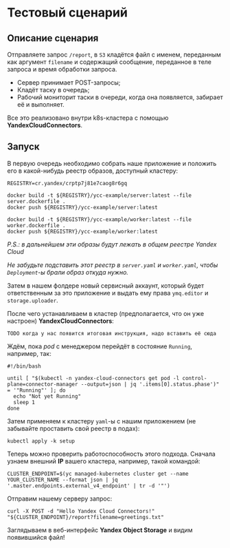 # Тестовый сценарий

## Описание сценария
Отправляете запрос `/report`, в `S3` кладётся файл с именем, переданным как аргумент `filename` и содержащий
сообщение, переданное в теле запроса и время обработки запроса.

- Сервер принимает POST-запросы;
- Кладёт таску в очередь;
- Рабочий мониторит таски в очереди, когда она появляется, забирает её и выполняет.

Все это реализовано внутри k8s-кластера с помощью **YandexCloudConnectors**.

## Запуск

В первую очередь необходимо собрать наше приложение и положить его в какой-нибудь реестр образов, доступный кластеру:

```shell
REGISTRY=cr.yandex/crptp7j81e7caog8r6gq

docker build -t ${REGISTRY}/ycc-example/server:latest --file server.dockerfile .
docker push ${REGISTRY}/ycc-example/server:latest

docker build -t ${REGISTRY}/ycc-example/worker:latest --file worker.dockerfile .
docker push ${REGISTRY}/ycc-example/worker:latest
```

*P.S.: в дальнейшем эти образы будут лежать в общем реестре Yandex Cloud*

*Не забудьте подставить этот реестр в `server.yaml` и `worker.yaml`, чтобы `Deployment`-ы брали образ откуда нужно.*

Затем в нашем фолдере новый сервисный аккаунт, который будет ответственным за это приложение и выдать ему права `ymq.editor` и `storage.uploader`.

После чего устанавливаем в кластер (предполагается, что он уже настроен) **YandexCloudConnectors**:

```shell
TODO когда у нас появится итоговая инструкция, надо вставить её сюда
```

Ждём, пока *pod* с менеджером перейдёт в состояние `Running`, например, так:

```shell
#!/bin/bash

until [ "$(kubectl -n yandex-cloud-connectors get pod -l control-plane=connector-manager --output=json | jq '.items[0].status.phase')" = '"Running"' ]; do
  echo "Not yet Running"
  sleep 1
done
```

Затем применяем к кластеру `yaml`-ы с нашим приложением (не забывайте проставить свой реестр в подах):

```shell
kubectl apply -k setup
```

Теперь можно проверить работоспособность этого подхода. Сначала узнаем внешний **IP** вашего кластера, например,
такой командой:

```shell
CLUSTER_ENDPOINT=$(yc managed-kubernetes cluster get --name YOUR_CLUSTER_NAME --format json | jq '.master.endpoints.external_v4_endpoint' | tr -d '"')
```

Отправим нашему серверу запрос:

```shell
curl -X POST -d "Hello Yandex Cloud Connectors!" "${CLUSTER_ENDPOINT}/report?filename=greetings.txt"
```

Заглядываем в веб-интерфейс **Yandex Object Storage** и видим появившийся файл!
